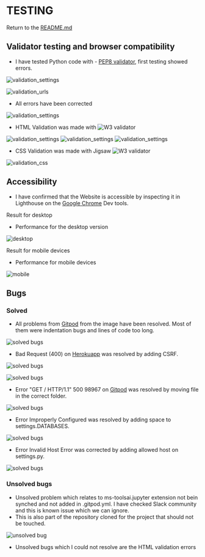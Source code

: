 # TESTING 

Return to the [README.md](README.md)

## Validator testing and browser compatibility
- I have tested Python code with - [PEP8 validator](http://pep8online.com/), first testing showed errors.

![validation_settings](documents/testing/pep8_settings.png)

![validation_urls](documents/testing/pep8_urls.png)

- All errors have been corrected

![validation_settings](documents/testing/pep8_errors_resolved.png)


- HTML Validation was made with ![W3 validator](https://validator.w3.org/)

![validation_settings](documents/testing/html_validator_base.png)
![validation_settings](documents/testing/html_validator_index.png)
![validation_settings](documents/testing/html_validator_blog_post.png)

- CSS Validation was made with Jigsaw ![W3 validator](https://jigsaw.w3.org/)

![validation_css](documents/testing/css_validation.png)


## Accessibility
- I have confirmed that the Website is accessible by inspecting it in Lighthouse on the [Google Chrome](https://www.google.com/chrome/?brand=FKPE&gclid=EAIaIQobChMIqOPWwuu69AIVFeDtCh1CEgKGEAAYASAAEgKvwvD_BwE&gclsrc=aw.ds) Dev tools.
    
Result for desktop 
 - Performance for the desktop version 

![desktop](documents/testing/lighthouse_desktop.png)

Result for mobile devices
- Performance for mobile devices 

![mobile](documents/testing/lighthouse_mobile.png)

## Bugs

### Solved
- All problems from [Gitpod](https://www.gitpod.io/) from the image have been resolved. Most of them were indentation bugs and lines of code too long.

![solved bugs](documents/testing/python_errors.png)

- Bad Request (400) on [Herokuapp](https://dashboard.heroku.com/) was resolved by adding CSRF.

![solved bugs](documents/testing/herokuapp_error.png)

![solved bugs](documents/testing/csrf_added.png)


- Error "GET / HTTP/1.1" 500 98967 on [Gitpod](https://www.gitpod.io/) was resolved by moving file in the correct folder.

![solved bugs](documents/testing/error_index_page.png)

- Error Improperly Configured was resolved by adding space to settings.DATABASES.

![solved bugs](documents/testing/improperly_configured.png)

- Error Invalid Host Error was corrected by adding allowed host on settings.py.

![solved bugs](documents/testing/invalid_host_error.png)

### Unsolved bugs
- Unsolved problem which relates to ms-toolsai.jupyter extension not bein synched and not added in .gitpod.yml. I have checked Slack community and this is known issue which we can ignore.
- This is also part of the repository cloned for the project that should not be touched.

![unsolved bug](documents/testing/unsolved_bugs.png)

- Unsolved bugs which I could not resolve are the HTML validation errors 

